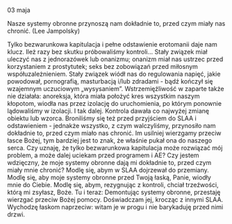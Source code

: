 03 maja

Nasze systemy obronne przynoszą nam dokładnie to, przed czym miały nas chronić. (Lee Jampolsky)

Tylko bezwarunkowa kapitulacja i pełne odstawienie erotomanii daje nam klucz. Ileż razy bez skutku próbowaliśmy kontroli... Stały związek miał uleczyć nas z jednorazówek lub onanizmu; onanizm miał nas ustrzec przed korzystaniem z prostytutek; seks bez zobowiązań przed miłosnym współuzależnieniem. Stały związek wiódł nas do regulowania napięć, jakie powodował, pornografią, masturbacją i/lub zdradami - bądź kończył się wzajemnym uczuciowym „wysysaniem”. Wstrzemięźliwość w zaparte także nie działała: anoreksja, która miała położyć kres wszystkim naszym kłopotom, wiodła nas przez izolację do uruchomienia, po którym ponownie lądowaliśmy w izolacji. I tak dalej. Kontrola dawała co najwyżej zmianę obiektu lub wzorca. Broniliśmy się też przed przyjściem do SLAA i odstawieniem - jednakże wszystko, z czym walczyliśmy, przynosiło nam dokładnie to, przed czym miało nas chronić. Im usilniej wierzgamy przeciw łasce Bożej, tym bardziej jest to znak, że właśnie pukał ona do naszego serca.
Czy uznaję, że tylko bezwarunkowa kapitulacja może rozwiązać mój problem, a może dalej uciekam przed programem i AE? Czy jestem wdzięczny, że moje systemy obronne dają mi dokładnie to, przed czym miały mnie chronić?
Modlę się, abym w SLAA dojrzewał do przemiany. Modlę się, aby moje systemy obronne przed Twoją łaską, Panie, wiodły mnie do Ciebie. Modlę się, abym, rezygnując z kontroli, chciał trzeźwości, którą mi zsyłasz, Boże.
Tu i teraz: Demontując systemy obronne, przestaję wierzgać przeciw Bożej pomocy. Doświadczam jej, krocząc z innymi SLAA. Wychodzę łaskom naprzeciw: witam je w progu i nie barykaduję przed nimi drzwi.
